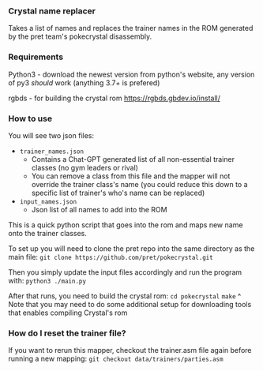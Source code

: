 
### Crystal name replacer

Takes a list of names and replaces the trainer names in the ROM generated by the pret team's pokecrystal disassembly.

### Requirements
Python3 - download the newest version from python's website, any version of py3 _should_ work (anything 3.7+ is prefered)

rgbds - for building the crystal rom
https://rgbds.gbdev.io/install/

### How to use

You will see two json files:

*  `trainer_names.json`
	* Contains a Chat-GPT generated list of all non-essential trainer classes (no gym leaders or rival)
	* You can remove a class from this file and the mapper will not override the trainer class's name (you could reduce this down to a specific list of trainer's who's name can be replaced)
* `input_names.json`
	* Json list of all names to add into the ROM

This is a quick python script that goes into the rom and maps new name onto the trainer classes. 

To set up you will need to clone the pret repo into the same directory as the main file:
`git clone https://github.com/pret/pokecrystal.git`

Then you simply update the input files accordingly and run the program with:
`python3 ./main.py`

After that runs, you need to build the crystal rom:
`cd pokecrystal`
`make` 
^ Note that you may need to do some additional setup for downloading tools that  enables compiling Crystal's rom

### How do I reset the trainer file?

If you want to rerun this mapper, checkout the trainer.asm file again before running a new mapping:
`git checkout data/trainers/parties.asm`
